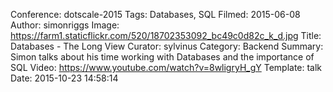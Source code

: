 Conference: dotscale-2015
Tags: Databases, SQL
Filmed: 2015-06-08
Author: simonriggs
Image: https://farm1.staticflickr.com/520/18702353092_bc49c0d82c_k_d.jpg
Title: Databases - The Long View
Curator: sylvinus
Category: Backend
Summary: Simon talks about his time working with Databases and the importance of SQL
Video: https://www.youtube.com/watch?v=8wligryH_gY
Template: talk
Date: 2015-10-23 14:58:14
